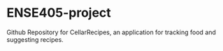 # ENSE405-project
Github Repository for CellarRecipes, an application for tracking food and suggesting recipes.
